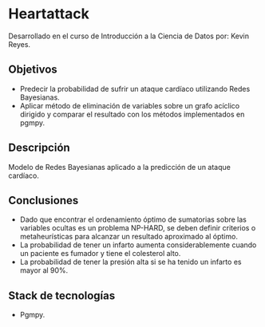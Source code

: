 # Heartattack
Desarrollado en el curso de Introducción a la Ciencia de Datos por: Kevin Reyes.
## Objetivos
- Predecir la probabilidad de sufrir un ataque cardíaco utilizando Redes Bayesianas.
- Aplicar método de eliminación de variables sobre un grafo acíclico dirigido y comparar el resultado con los métodos implementados en pgmpy.

## Descripción
Modelo de Redes Bayesianas aplicado a la predicción de un ataque cardíaco.

## Conclusiones
- Dado que encontrar el ordenamiento óptimo de sumatorias sobre las variables ocultas es un problema NP-HARD, se deben definir criterios o metaheurísticas para alcanzar un resultado aproximado al óptimo.
- La probabilidad de tener un infarto aumenta considerablemente cuando un paciente es fumador y tiene el colesterol alto.
- La probabilidad de tener la presión alta si se ha tenido un infarto es mayor al 90%.

## Stack de tecnologías
- Pgmpy.